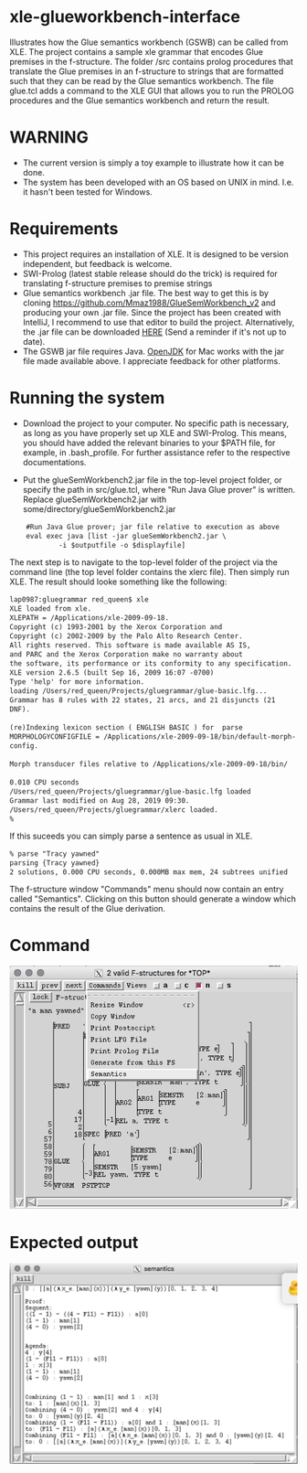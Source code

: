 # xle-glueworkbench-interface
Illustrates how the Glue semantics workbench (GSWB) can be called from XLE. 
The project contains a sample xle grammar that encodes Glue premises in the f-structure.
The folder /src contains prolog procedures that translate the Glue premises in an f-structure to strings
that are formatted such that they can be read by the Glue semantics workbench. 
The file glue.tcl adds a command to the XLE GUI that allows you to run the PROLOG procedures and the Glue semantics workbench and return the result.

# WARNING
- The current version is simply a toy example to illustrate how it can be done. 
- The system has been developed with an OS based on UNIX in mind. I.e. it hasn't been tested for Windows. 

# Requirements
- This project requires an installation of XLE. It is designed to be version independent, but feedback is welcome.
- SWI-Prolog (latest stable release should do the trick) is required for translating f-structure premises to premise strings
- Glue semantics workbench .jar file. The best way to get this is by cloning https://github.com/Mmaz1988/GlueSemWorkbench_v2 and 
producing your own .jar file. Since the project has been created with IntelliJ, I recommend to use that editor to build the project.
Alternatively, the .jar file can be downloaded [HERE](https://ling.sprachwiss.uni-konstanz.de/pages/home/zymla/glueSemWorkbench2.jar) (Send a reminder if it's not up to date). 
- The GSWB jar file requires Java. [OpenJDK](https://jdk.java.net/13/) for Mac works with the jar file made available above. I appreciate feedback for other platforms.

# Running the system
- Download the project to your computer. No specific path is necessary, as long as you have properly set up XLE and SWI-Prolog. This means, you should have added the relevant binaries to your $PATH file, for example, in .bash_profile. For further assistance refer to the respective documentations.

- Put the glueSemWorkbench2.jar file in the top-level project folder, or specify the path in src/glue.tcl, where "Run Java Glue prover" is written.
Replace glueSemWorkbench2.jar with some/directory/glueSemWorkbench2.jar 

```
	#Run Java Glue prover; jar file relative to execution as above 
	eval exec java [list -jar glueSemWorkbench2.jar \
			-i $outputfile -o $displayfile]
```

The next step is to navigate to the top-level folder of the project via the command line (the top level folder contains the xlerc file). 
Then simply run XLE. The result should looke something like the following: 

```
lap0987:gluegrammar red_queen$ xle
XLE loaded from xle.
XLEPATH = /Applications/xle-2009-09-18.
Copyright (c) 1993-2001 by the Xerox Corporation and
Copyright (c) 2002-2009 by the Palo Alto Research Center.
All rights reserved. This software is made available AS IS,
and PARC and the Xerox Corporation make no warranty about
the software, its performance or its conformity to any specification.
XLE version 2.6.5 (built Sep 16, 2009 16:07 -0700)
Type 'help' for more information.
loading /Users/red_queen/Projects/gluegrammar/glue-basic.lfg...
Grammar has 8 rules with 22 states, 21 arcs, and 21 disjuncts (21 DNF).

(re)Indexing lexicon section ( ENGLISH BASIC ) for  parse 
MORPHOLOGYCONFIGFILE = /Applications/xle-2009-09-18/bin/default-morph-config.

Morph transducer files relative to /Applications/xle-2009-09-18/bin/

0.010 CPU seconds
/Users/red_queen/Projects/gluegrammar/glue-basic.lfg loaded
Grammar last modified on Aug 28, 2019 09:30.
/Users/red_queen/Projects/gluegrammar/xlerc loaded.
% 
```
If this suceeds you can simply parse a sentence as usual in XLE.

```
% parse "Tracy yawned"
parsing {Tracy yawned}
2 solutions, 0.000 CPU seconds, 0.000MB max mem, 24 subtrees unified
```
The f-structure window "Commands" menu should now contain an entry called "Semantics". Clicking on this button should generate a window which contains the result of the Glue derivation. 

# Command 

![alt text](fstructure.png)

# Expected output

![alt text](semantics.png)
